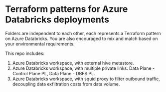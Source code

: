 # Terraform patterns for Azure Databricks deployments

Folders are independent to each other, each represents a Terraform pattern on Azure Databricks. You are also encouraged to mix and match based on your environmental requirements.

This repo includes:
1. Azure Databricks workspace, with external hive metastore.
2. Azure Databricks workspace, with multiple private links: Data Plane - Control Plane PL, Data Plane - DBFS PL.
3. Azure Databricks workspace, with squid proxy to filter outbound traffic, decoupling data exfiltration costs from data volume.
